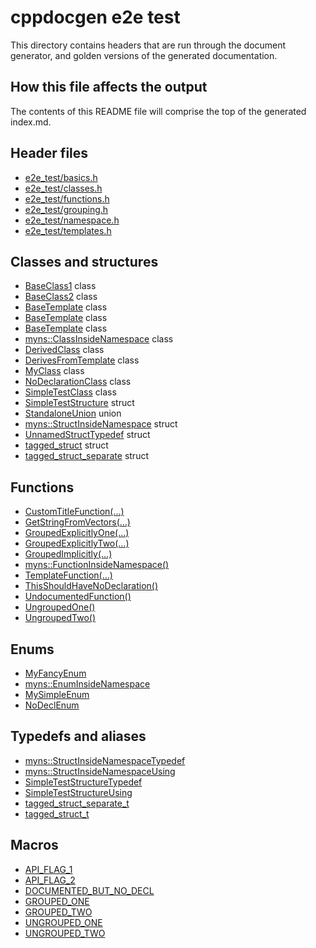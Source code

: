 # cppdocgen e2e test

This directory contains headers that are run through the document generator, and
golden versions of the generated documentation.

## How this file affects the output

The contents of this README file will comprise the top of the generated index.md.

## Header files

  - [e2e_test/basics.h](basics.h.md)
  - [e2e_test/classes.h](classes.h.md)
  - [e2e_test/functions.h](functions.h.md)
  - [e2e_test/grouping.h](grouping.h.md)
  - [e2e_test/namespace.h](namespace.h.md)
  - [e2e_test/templates.h](templates.h.md)

## Classes and structures

  - [BaseClass1](classes.h.md#BaseClass1) class
  - [BaseClass2](classes.h.md#BaseClass2) class
  - [BaseTemplate](templates.h.md#BaseTemplate) class
  - [BaseTemplate](templates.h.md#BaseTemplate) class
  - [BaseTemplate](templates.h.md#BaseTemplate) class
  - [myns::ClassInsideNamespace](namespace.h.md#myns::ClassInsideNamespace) class
  - [DerivedClass](classes.h.md#DerivedClass) class
  - [DerivesFromTemplate](templates.h.md#DerivesFromTemplate) class
  - [MyClass](grouping.h.md#MyClass) class
  - [NoDeclarationClass](classes.h.md#NoDeclarationClass) class
  - [SimpleTestClass](classes.h.md#SimpleTestClass) class
  - [SimpleTestStructure](basics.h.md#SimpleTestStructure) struct
  - [StandaloneUnion](basics.h.md#StandaloneUnion) union
  - [myns::StructInsideNamespace](namespace.h.md#myns::StructInsideNamespace) struct
  - [UnnamedStructTypedef](basics.h.md#UnnamedStructTypedef) struct
  - [tagged_struct](basics.h.md#tagged_struct) struct
  - [tagged_struct_separate](basics.h.md#tagged_struct_separate) struct

## Functions

  - [CustomTitleFunction(…)](functions.h.md#CustomTitleFunction)
  - [GetStringFromVectors(…)](functions.h.md#GetStringFromVectors)
  - [GroupedExplicitlyOne(…)](grouping.h.md#GroupedExplicitlyOne)
  - [GroupedExplicitlyTwo(…)](grouping.h.md#GroupedExplicitlyOne)
  - [GroupedImplicitly(…)](grouping.h.md#GroupedImplicitly)
  - [myns::FunctionInsideNamespace()](namespace.h.md#myns::FunctionInsideNamespace)
  - [TemplateFunction(…)](templates.h.md#TemplateFunction)
  - [ThisShouldHaveNoDeclaration()](functions.h.md#ThisShouldHaveNoDeclaration)
  - [UndocumentedFunction()](functions.h.md#UndocumentedFunction)
  - [UngroupedOne()](grouping.h.md#UngroupedOne)
  - [UngroupedTwo()](grouping.h.md#UngroupedTwo)

## Enums

  - [MyFancyEnum](basics.h.md#MyFancyEnum)
  - [myns::EnumInsideNamespace](namespace.h.md#myns::EnumInsideNamespace)
  - [MySimpleEnum](basics.h.md#MySimpleEnum)
  - [NoDeclEnum](basics.h.md#NoDeclEnum)

## Typedefs and aliases

  - [myns::StructInsideNamespaceTypedef](namespace.h.md#myns::StructInsideNamespaceTypedef)
  - [myns::StructInsideNamespaceUsing](namespace.h.md#myns::StructInsideNamespaceUsing)
  - [SimpleTestStructureTypedef](basics.h.md#SimpleTestStructureTypedef)
  - [SimpleTestStructureUsing](basics.h.md#SimpleTestStructureUsing)
  - [tagged_struct_separate_t](basics.h.md#tagged_struct_separate_t)
  - [tagged_struct_t](basics.h.md#tagged_struct_t)

## Macros

  - [API_FLAG_1](basics.h.md#API_FLAG_1)
  - [API_FLAG_2](basics.h.md#API_FLAG_2)
  - [DOCUMENTED_BUT_NO_DECL](basics.h.md#DOCUMENTED_BUT_NO_DECL)
  - [GROUPED_ONE](grouping.h.md#GROUPED_ONE)
  - [GROUPED_TWO](grouping.h.md#GROUPED_ONE)
  - [UNGROUPED_ONE](grouping.h.md#UNGROUPED_ONE)
  - [UNGROUPED_TWO](grouping.h.md#UNGROUPED_TWO)

